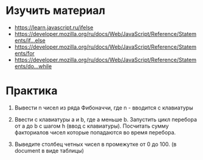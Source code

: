 # Изучить материал

* https://learn.javascript.ru/ifelse
* https://developer.mozilla.org/ru/docs/Web/JavaScript/Reference/Statements/if...else
* https://developer.mozilla.org/ru/docs/Web/JavaScript/Reference/Statements/for
* https://developer.mozilla.org/ru/docs/Web/JavaScript/Reference/Statements/do...while


# Практика

1. Вывести n чисел из ряда Фибоначчи, где n - вводится с клавиатуры
2. Ввести с клавиатуры a и b, где а меньше b. Запустить цикл перебора от a до b с шагом h (ввод с клавиатуры).
    Посчитать сумму факториалов чисел которые попадаются во время перебора.
	
3. Выведите столбец четных чисел в промежутке от 0 до 100. (в document в виде таблицы)